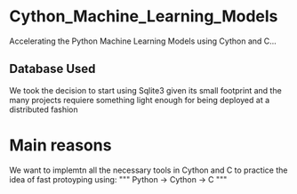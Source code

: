 # Cython_Machine_Learning_Models

Accelerating the Python Machine Learning Models using Cython and C...

## Database Used

We took the decision to start using Sqlite3 given its small footprint and the
many projects requiere something light enough for being deployed at a distributed
fashion

# Main reasons
We want to implemtn all the necessary tools in Cython and C to practice the idea
of fast protoyping using: 
"""
Python -> Cython -> C
"""
